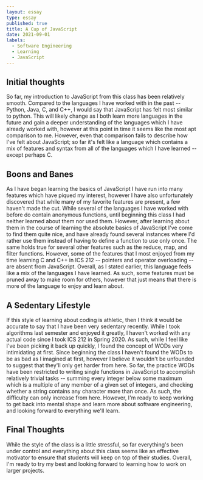 ```yaml
---
layout: essay
type: essay
published: true
title: A Cup of JavaScript
date: 2021-09-01
labels:
  - Software Engineering
  - Learning
  - JavaScript
---
```

## Initial thoughts
So far, my introduction to JavaScript from this class has been relatively smooth. Compared to the languages I have worked with in the past -- Python, Java, C, and C++, I would say that JavaScript has felt most similar to python. This will likely change as I both learn more languages in the future and gain a deeper understanding of the languages which I have already worked with, however at this point in time it seems like the most apt comparison to me. However, even that comparison fails to describe how I've felt about JavaScript; so far it's felt like a language which contains a mix of features and syntax from all of the languages which I have learned -- except perhaps C. 
## Boons and Banes
As I have began learning the basics of JavaScript I have run into many features which have piqued my interest, however I have also unfortunately discovered that while many of my favorite features are present, a few haven't made the cut. While several of the languages I have worked with before do contain anonymous functions, until beginning this class I had neither learned about them nor used them. However, after learning about them in the course of learning the absolute basics of JavaScript I've come to find them quite nice, and have already found several instances where I'd rather use them instead of having to define a function to use only once. The same holds true for several other features such as the reduce, map, and filter functions. However, some of the features that I most enjoyed from my time learning C and C++ in ICS 212 -- pointers and operator overloading -- are absent from JavaScript. Overall, as I stated earlier, this language feels like a mix of the languages I have learned. As such, some features must be pruned away to make room for others, however that just means that there is more of the language to enjoy and learn about.
## A Sedentary Lifestyle
If this style of learning about coding is athletic, then I think it would be accurate to say that I have been very sedentary recently. While I took algorithms last semester and enjoyed it greatly, I haven't worked with any actual code since I took ICS 212 in Spring 2020. As such, while I feel like I've been picking it back up quickly, I found the concept of WODs very intimidating at first. Since beginning the class I haven't found the WODs to be as bad as I imagined at first, however I believe it wouldn't be unfounded to suggest that they'll only get harder from here. So far, the practice WODs have been restricted to writing single functions in JavaScript to accomplish relatively trivial tasks -- summing every integer below some maximum which is a multiple of any member of a given set of integers, and checking whether a string contains any character more than once. As such, the difficulty can only increase from here. However, I'm ready to keep working to get back into mental shape and learn more about software engineering, and looking forward to everything we'll learn. 
## Final Thoughts
While the style of the class is a little stressful, so far everything's been under control and everything about this class seems like an effective motivator to ensure that students will keep on top of their studies. Overall, I'm ready to try my best and looking forward to learning how to work on larger projects.
